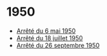 # 1950

- [Arrêté du 6 mai 1950](arrete-du-6-mai-1950)
- [Arrêté du 18 juillet 1950](arrete-du-18-juillet-1950)
- [Arrêté du 26 septembre 1950](arrete-du-26-septembre-1950)
